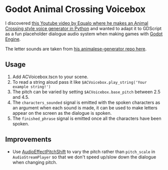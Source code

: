 # Godot Animal Crossing Voicebox

I discovered [this Youtube video by Equalo where he makes an Animal Crossing style voice generator in Python](https://youtu.be/RYnI_ZLj5ys) and wanted to adapt it to GDScript as a fun placeholder dialogue audio system when making games with [Godot Engine](https://godotengine.org/).

The letter sounds are taken from [his animalese-generator repo here](https://github.com/equalo-official/animalese-generator).


## Usage
1. Add ACVoicebox.tscn to your scene.
2. To read a string aloud pass it like `$ACVoicebox.play_string('Your example string!')`
3. The pitch can be varied by setting `$ACVoicebox.base_pitch` between 2.5 and 4.5.
4. The `characters_sounded` signal is emitted with the spoken characters as an argument when each sound is made, it can be used to make letters appear on the screen as the dialogue is spoken.
5. The `finished_phrase` signal is emitted once all the characters have been spoken.


## Improvements
* Use [AudioEffectPitchShift](https://docs.godotengine.org/en/stable/classes/class_audioeffectpitchshift.html) to vary the pitch rather than `pitch_scale` in `AudioStreamPlayer` so that we don't speed up/slow down the dialogue when changing pitch. 
